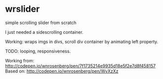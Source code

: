 # wrslider
simple scrolling slider from scratch

I just needed a sidescrolling container.

Working: wraps imgs in divs, scroll div container by animating left property.

TODO: looping, responsiveness.

Working from: http://codepen.io/wnrosenberg/pen/7f1735214e9935d18e5f2e7d8f458157
Based on: http://codepen.io/wnrosenberg/pen/WvXzXz